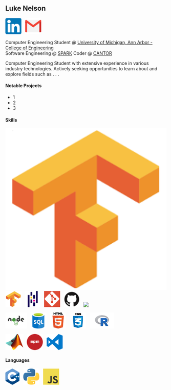 ## Luke Nelson

<a href="https://www.linkedin.com/in/nelsonluke/"><img height="50" src="https://github.com/ldnelson16/ldnelson16/blob/master/img/linkedin.png"></a>&nbsp;&nbsp;
<a href="mailto:ldnelson16@gmail.com"><img height="50" src="https://github.com/ldnelson16/ldnelson16/blob/master/img/email.png"></a>&nbsp;&nbsp;

Computer Engineering Student @ [University of Michigan, Ann Arbor - College of Engineering](https://www.engin.umich.edu/)\
Software Engineering @ [SPARK](https://spark.engin.umich.edu/)
Coder @ [CANTOR](https://michigancantor.com/)

Computer Engineering Student with extensive experience in various industry technologies.
Actively seeking opportunities to learn about and explore fields such as . . . 

#### Notable Projects

- 1
- 2
- 3

#### Skills

![TensorFlow](./img/tensorflow.png)
<img height="50" src="./img/tensorflow.png">&nbsp;&nbsp;
<img height="50" src="https://github.com/ldnelson16/ldnelson16/blob/master/img/pandas.png">&nbsp;&nbsp;
<img height="50" src="https://github.com/ldnelson16/ldnelson16/blob/master/img/git.png">&nbsp;&nbsp;
<img height="50" src="https://github.com/ldnelson16/ldnelson16/blob/master/img/github.png">&nbsp;&nbsp;
<img height="50" src="https://github.com/ldnelson16/ldnelson16/blob/master/img/nextjs.png">&nbsp;&nbsp;

<img height="50" src="https://github.com/ldnelson16/ldnelson16/blob/master/img/nodejs.png">&nbsp;&nbsp;
<img height="50" src="https://github.com/ldnelson16/ldnelson16/blob/master/img/sql.png">&nbsp;&nbsp;
<img height="50" src="https://github.com/ldnelson16/ldnelson16/blob/master/img/html.png">&nbsp;&nbsp;
<img height="50" src="https://github.com/ldnelson16/ldnelson16/blob/master/img/css.png">&nbsp;&nbsp;
<img height="50" src="https://github.com/ldnelson16/ldnelson16/blob/master/img/r.png">&nbsp;&nbsp;

<img height="50" src="https://github.com/ldnelson16/ldnelson16/blob/master/img/matlab.png">&nbsp;&nbsp;
<img height="50" src="https://github.com/ldnelson16/ldnelson16/blob/master/img/nodeprojectmanager.png">&nbsp;&nbsp;
<img height="50" src="https://github.com/ldnelson16/ldnelson16/blob/master/img/vscode.png">&nbsp;&nbsp;

#### Languages

<img height="50" src="https://github.com/ldnelson16/ldnelson16/blob/master/img/cpp.png">&nbsp;&nbsp;
<img height="50" src="https://github.com/ldnelson16/ldnelson16/blob/master/img/python.png">&nbsp;&nbsp;
<img height="50" src="https://github.com/ldnelson16/ldnelson16/blob/master/img/javascript.png">&nbsp;&nbsp;
